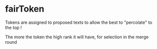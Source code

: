 # fairToken

Tokens are assigned to proposed texts to allow the best to "percolate" to the top !

The more the token the high rank it will have, for selection in the merge round





